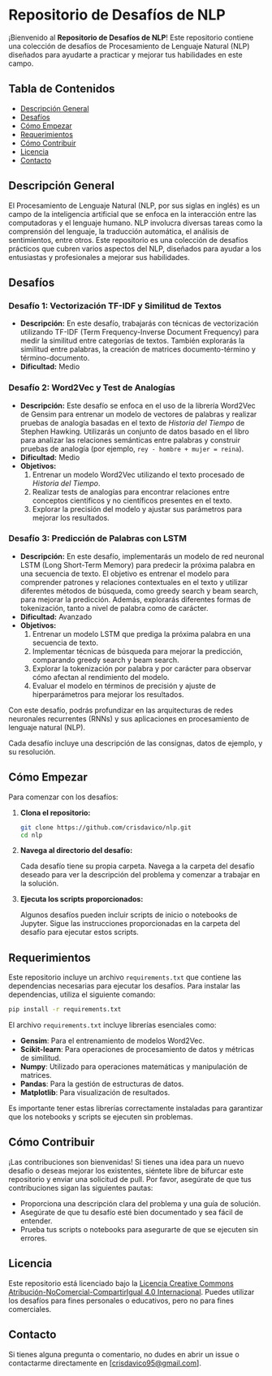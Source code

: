 # Repositorio de Desafíos de NLP

¡Bienvenido al **Repositorio de Desafíos de NLP**! Este repositorio contiene una colección de desafíos de Procesamiento de Lenguaje Natural (NLP) diseñados para ayudarte a practicar y mejorar tus habilidades en este campo.

## Tabla de Contenidos

- [Descripción General](#descripción-general)
- [Desafíos](#desafíos)
- [Cómo Empezar](#cómo-empezar)
- [Requerimientos](#requerimientos)
- [Cómo Contribuir](#cómo-contribuir)
- [Licencia](#licencia)
- [Contacto](#contacto)

## Descripción General

El Procesamiento de Lenguaje Natural (NLP, por sus siglas en inglés) es un campo de la inteligencia artificial que se enfoca en la interacción entre las computadoras y el lenguaje humano. NLP involucra diversas tareas como la comprensión del lenguaje, la traducción automática, el análisis de sentimientos, entre otros. Este repositorio es una colección de desafíos prácticos que cubren varios aspectos del NLP, diseñados para ayudar a los entusiastas y profesionales a mejorar sus habilidades.

## Desafíos

### Desafío 1: Vectorización TF-IDF y Similitud de Textos

- **Descripción:** En este desafío, trabajarás con técnicas de vectorización utilizando TF-IDF (Term Frequency-Inverse Document Frequency) para medir la similitud entre categorías de textos. También explorarás la similitud entre palabras, la creación de matrices documento-término y término-documento.
- **Dificultad:** Medio

### Desafío 2: Word2Vec y Test de Analogías

- **Descripción:** Este desafío se enfoca en el uso de la librería Word2Vec de Gensim para entrenar un modelo de vectores de palabras y realizar pruebas de analogía basadas en el texto de *Historia del Tiempo* de Stephen Hawking. Utilizarás un conjunto de datos basado en el libro para analizar las relaciones semánticas entre palabras y construir pruebas de analogía (por ejemplo, `rey - hombre + mujer = reina`).
- **Dificultad:** Medio
- **Objetivos:**
   1. Entrenar un modelo Word2Vec utilizando el texto procesado de *Historia del Tiempo*.
   2. Realizar tests de analogías para encontrar relaciones entre conceptos científicos y no científicos presentes en el texto.
   3. Explorar la precisión del modelo y ajustar sus parámetros para mejorar los resultados.
   
### Desafío 3: Predicción de Palabras con LSTM

- **Descripción:** En este desafío, implementarás un modelo de red neuronal LSTM (Long Short-Term Memory) para predecir la próxima palabra en una secuencia de texto. El objetivo es entrenar el modelo para comprender patrones y relaciones contextuales en el texto y utilizar diferentes métodos de búsqueda, como greedy search y beam search, para mejorar la predicción. Además, explorarás diferentes formas de tokenización, tanto a nivel de palabra como de carácter.
- **Dificultad:** Avanzado
- **Objetivos:**
   1. Entrenar un modelo LSTM que prediga la próxima palabra en una secuencia de texto.
   2. Implementar técnicas de búsqueda para mejorar la predicción, comparando greedy search y beam search.
   3. Explorar la tokenización por palabra y por carácter para observar cómo afectan al rendimiento del modelo.
   4. Evaluar el modelo en términos de precisión y ajuste de hiperparámetros para mejorar los resultados.

Con este desafío, podrás profundizar en las arquitecturas de redes neuronales recurrentes (RNNs) y sus aplicaciones en procesamiento de lenguaje natural (NLP).

Cada desafío incluye una descripción de las consignas, datos de ejemplo, y su resolución.

## Cómo Empezar

Para comenzar con los desafíos:

1. **Clona el repositorio:**

   ```bash
   git clone https://github.com/crisdavico/nlp.git
   cd nlp
   ```

2. **Navega al directorio del desafío:**

   Cada desafío tiene su propia carpeta. Navega a la carpeta del desafío deseado para ver la descripción del problema y comenzar a trabajar en la solución.

3. **Ejecuta los scripts proporcionados:**

   Algunos desafíos pueden incluir scripts de inicio o notebooks de Jupyter. Sigue las instrucciones proporcionadas en la carpeta del desafío para ejecutar estos scripts.

## Requerimientos

Este repositorio incluye un archivo `requirements.txt` que contiene las dependencias necesarias para ejecutar los desafíos. Para instalar las dependencias, utiliza el siguiente comando:

```bash
pip install -r requirements.txt
```

El archivo `requirements.txt` incluye librerías esenciales como:

- **Gensim**: Para el entrenamiento de modelos Word2Vec.
- **Scikit-learn**: Para operaciones de procesamiento de datos y métricas de similitud.
- **Numpy**: Utilizado para operaciones matemáticas y manipulación de matrices.
- **Pandas**: Para la gestión de estructuras de datos.
- **Matplotlib**: Para visualización de resultados.

Es importante tener estas librerías correctamente instaladas para garantizar que los notebooks y scripts se ejecuten sin problemas.

## Cómo Contribuir

¡Las contribuciones son bienvenidas! Si tienes una idea para un nuevo desafío o deseas mejorar los existentes, siéntete libre de bifurcar este repositorio y enviar una solicitud de pull. Por favor, asegúrate de que tus contribuciones sigan las siguientes pautas:

- Proporciona una descripción clara del problema y una guía de solución.
- Asegúrate de que tu desafío esté bien documentado y sea fácil de entender.
- Prueba tus scripts o notebooks para asegurarte de que se ejecuten sin errores.

## Licencia

Este repositorio está licenciado bajo la [Licencia Creative Commons Atribución-NoComercial-CompartirIgual 4.0 Internacional](LICENSE). Puedes utilizar los desafíos para fines personales o educativos, pero no para fines comerciales.

## Contacto

Si tienes alguna pregunta o comentario, no dudes en abrir un issue o contactarme directamente en [crisdavico95@gmail.com].